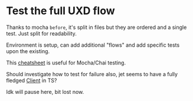 # Test the full UXD flow

Thanks to mocha `before`, it's split in files but they are ordered and a single test. Just split for readability.

Environment is setup, can add additional "flows" and add specific tests upon the existing.

This [cheatsheet](https://gist.github.com/yoavniran/1e3b0162e1545055429e) is useful for Mocha/Chai testing.

Should investigate how to test for failure also, jet seems to have a fully fledged [Client](https://github.com/jet-lab/jet-v1/blob/e75fa9624468749ccaf03e2041ff2311b15f0645/libraries/ts/src/user.ts#L396) in TS?

Idk will pause here, bit lost now.
